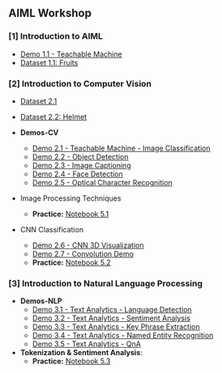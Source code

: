 ## AIML Workshop
### [1] Introduction to AIML
- [Demo 1.1 - Teachable Machine](https://teachablemachine.withgoogle.com/)
- [Dataset 1.1: Fruits](https://github.com/tech4alltraining/aiml/blob/main/datasets/cv/image-classification.zip)
### [2] Introduction to Computer Vision
- [Dataset 2.1](https://github.com/tech4alltraining/aiml/raw/refs/heads/main/datasets/datasets_cv_nlp.zip)
- [Dataset 2.2: Helmet](https://github.com/tech4alltraining/aiml/blob/660b589f3dd29b188eff867928659face175d1aa/datasets/cv/helmet_dataset.zip)
- **Demos-CV**
  - [Demo 2.1 - Teachable Machine - Image Classification](https://teachablemachine.withgoogle.com/)   
  - [Demo 2.2 - Object Detection](https://portal.vision.cognitive.azure.com/demo/generic-object-detection)
  - [Demo 2.3 - Image Captioning](https://portal.vision.cognitive.azure.com/demo/image-captioning)
  - [Demo 2.4 - Face Detection](https://portal.vision.cognitive.azure.com/demo/face-detection)
  - [Demo 2.5 - Optical Character Recognition](https://portal.vision.cognitive.azure.com/demo/extract-text-from-images)

- Image Processing Techniques
  - **Practice:** [Notebook 5.1](https://colab.research.google.com/drive/1nsyPbTSWa7PMMCKRsCxLx-DMHpoCz-Sg?usp=sharing)
- CNN Classification
  - [Demo 2.6 - CNN 3D Visualization](https://adamharley.com/nn_vis/cnn/3d.html)
  - [Demo 2.7 - Convolution Demo](https://deeplizard.com/resource/pavq7noze2)
  - **Practice:** [Notebook 5.2](https://colab.research.google.com/drive/1ikATxFnmve7qaecpqBZ14cYQE3vOkD63?usp=sharing)
### [3] Introduction to Natural Language Processing
- **Demos-NLP**
  - [Demo 3.1 - Text Analytics - Language Detection](https://language.cognitive.azure.com/tryout/detectLanguage)
  - [Demo 3.2 - Text Analytics - Sentiment Analysis](https://language.cognitive.azure.com/tryout/sentiment)
  - [Demo 3.3 - Text Analytics - Key Phrase Extraction](https://language.cognitive.azure.com/tryout/keyPhrases)
  - [Demo 3.4 - Text Analytics - Named Entity Recognition](https://language.cognitive.azure.com/tryout/namedEntities)
  - [Demo 3.5 - Text Analytics - QnA](https://language.cognitive.azure.com/tryout/answerQuestions)
- **Tokenization & Sentiment Analysis**: 
  - **Practice:** [Notebook 5.3](https://colab.research.google.com/drive/1m-8Kv3maexHubD2sc7DwSSjfJepIFFrR?usp=sharing)